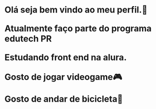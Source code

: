 <h1> Olá seja bem vindo ao meu perfil.🤚 </ h1>

<p><strong>Atualmente faço parte do programa edutech PR</strong></p>

<p>Estudando front end na alura.</p>

<p>Gosto de jogar videogame🎮</p>

<p>Gosto de andar de bicicleta🚴</p>

